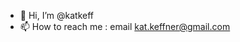 - 👋 Hi, I’m @katkeff 
- 📫 How to reach me : email kat.keffner@gmail.com

<!---
katkeff/katkeff is a ✨ special ✨ repository because its `README.md` (this file) appears on your GitHub profile.
You can click the Preview link to take a look at your changes.
--->
